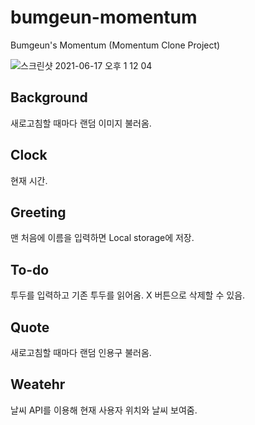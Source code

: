 # bumgeun-momentum
Bumgeun's Momentum (Momentum Clone Project)

![스크린샷 2021-06-17 오후 1 12 04](https://user-images.githubusercontent.com/17468015/122330178-a9145900-cf6d-11eb-8522-f3f72a0e6cd1.png)


## Background
새로고침할 때마다 랜덤 이미지 불러옴.

## Clock 
현재 시간.

## Greeting
맨 처음에 이름을 입력하면 Local storage에 저장.

## To-do
투두를 입력하고 기존 투두를 읽어옴. X 버튼으로 삭제할 수 있음.

## Quote
새로고침할 때마다 랜덤 인용구 불러옴.

## Weatehr
날씨 API를 이용해 현재 사용자 위치와 날씨 보여줌.
